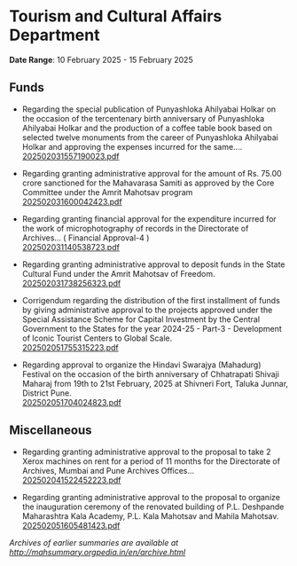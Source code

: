 # Tourism and Cultural Affairs Department

**Date Range**: 10 February 2025 - 15 February 2025


## Funds
- Regarding the special publication of Punyashloka Ahilyabai Holkar on the occasion of the tercentenary birth anniversary of Punyashloka Ahilyabai Holkar and the production of a coffee table book based on selected twelve monuments from the career of Punyashloka Ahilyabai Holkar and approving the expenses incurred for the same....\
  [202502031557190023.pdf](https://gr.maharashtra.gov.in/Site/Upload/Government%20Resolutions/English/202502031557190023.pdf)

- Regarding granting administrative approval for the amount of Rs. 75.00 crore sanctioned for the Mahavarasa Samiti as approved by the Core Committee under the Amrit Mahotsav program\
  [202502031600042423.pdf](https://gr.maharashtra.gov.in/Site/Upload/Government%20Resolutions/English/202502031600042423.pdf)

- Regarding granting financial approval for the expenditure incurred for the work of microphotography of records in the Directorate of Archives... ( Financial Approval-4 )\
  [202502031140538723.pdf](https://gr.maharashtra.gov.in/Site/Upload/Government%20Resolutions/English/202502031140538723.pdf)

- Regarding granting administrative approval to deposit funds in the State Cultural Fund under the Amrit Mahotsav of Freedom.\
  [202502031738256323.pdf](https://gr.maharashtra.gov.in/Site/Upload/Government%20Resolutions/English/202502031738256323.pdf)

- Corrigendum regarding the distribution of the first installment of funds by giving administrative approval to the projects approved under the Special Assistance Scheme for Capital Investment by the Central Government to the States for the year 2024-25 - Part-3 - Development of Iconic Tourist Centers to Global Scale.\
  [202502051755315223.pdf](https://gr.maharashtra.gov.in/Site/Upload/Government%20Resolutions/English/202502051755315223.pdf)

- Regarding approval to organize the Hindavi Swarajya (Mahadurg) Festival on the occasion of the birth anniversary of Chhatrapati Shivaji Maharaj from 19th to 21st February, 2025 at Shivneri Fort, Taluka Junnar, District Pune.\
  [202502051704024823.pdf](https://gr.maharashtra.gov.in/Site/Upload/Government%20Resolutions/English/202502051704024823.pdf)

## Miscellaneous
- Regarding granting administrative approval to the proposal to take 2 Xerox machines on rent for a period of 11 months for the Directorate of Archives, Mumbai and Pune Archives Offices...\
  [202502041522452223.pdf](https://gr.maharashtra.gov.in/Site/Upload/Government%20Resolutions/English/202502041522452223.pdf)

- Regarding granting administrative approval to the proposal to organize the inauguration ceremony of the renovated building of P.L. Deshpande Maharashtra Kala Academy, P.L. Kala Mahotsav and Mahila Mahotsav.\
  [202502051605481423.pdf](https://gr.maharashtra.gov.in/Site/Upload/Government%20Resolutions/English/202502051605481423....pdf)


*Archives of earlier summaries are available at http://mahsummary.orgpedia.in/en/archive.html*